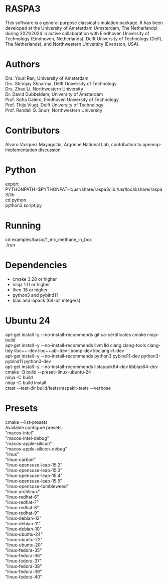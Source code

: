 RASPA3
======

This software is a general purpose classical simulation package. It has been developed at
the University of Amsterdam (Amsterdam, The Netherlands) during 2021/2024 in active collaboration
with Eindhoven University of Technology (Eindhoven, Netherlands), Delft University of
Technology (Delft, The Netherlands), and Northwestern University (Evanston, USA).

Authors
=======
Drs. Youri Ran, University of Amsterdam<br>
Drs. Shrinjay Shoarma, Delft University of Technology<br>
Drs. Zhao Li, Northwestern University<br>
Dr. David Dubbeldam, University of Amsterdam<br>
Prof. Sofia Calero,  Eindhoven University of Technology<br>
Prof. Thijs Vlugt, Delft University of Technology<br>
Prof. Randall Q. Snurr, Northwestern University

Contributors
============
Alvaro Vazquez Mayagoitia, Argonne National Lab, contribution to openmp-implementation discussion

Python
======
export PYTHONPATH=$PYTHONPATH:/usr/share/raspa3/lib:/usr/local/share/raspa3/lib<br>
cd python<br>
python3 script.py

Running
=======
cd examples/basic/1_mc_methane_in_box<br>
./run

Dependencies
============
- cmake 3.28 or higher<br>
- ninja 1.11 or higher<br>
- llvm-18 or higher<br>
- python3 and pybind11<br>
- blas and lapack (64-bit integers)

Ubuntu 24 
=========
apt-get install -y --no-install-recommends git ca-certificates cmake ninja-build<br>
apt-get install -y --no-install-recommends llvm lld clang clang-tools clang-tidy libc++-dev libc++abi-dev libomp-dev libclang-rt-dev<br>
apt-get install -y --no-install-recommends python3 pybind11-dev python3-pybind11 python3-dev<br>
apt-get install -y --no-install-recommends liblapack64-dev libblas64-dev<br>
cmake -B build --preset=linux-ubuntu-24<br>
ninja -C build<br>
ninja -C build install<br>
ctest --test-dir build/tests/raspakit-tests --verbose<br>

Presets
=======
cmake --list-presets<br>
Available configure presets:<br>
  "macos-intel"<br>
  "macos-intel-debug"<br>
  "macos-apple-silicon"<br>
  "macos-apple-silicon-debug"<br>
  "linux"<br>
  "linux-carbon"<br>
  "linux-opensuse-leap-15.2"<br>
  "linux-opensuse-leap-15.3"<br>
  "linux-opensuse-leap-15.4"<br>
  "linux-opensuse-leap-15.5"<br>
  "linux-opensuse-tumbleweed"<br>
  "linux-archlinux"<br>
  "linux-redhat-6"<br>
  "linux-redhat-7"<br>
  "linux-redhat-8"<br>
  "linux-redhat-9"<br>
  "linux-debian-12"<br>
  "linux-debian-11"<br>
  "linux-debian-10"<br>
  "linux-ubuntu-24"<br>
  "linux-ubuntu-22"<br>
  "linux-ubuntu-20"<br>
  "linux-fedora-35"<br>
  "linux-fedora-36"<br>
  "linux-fedora-37"<br>
  "linux-fedora-38"<br>
  "linux-fedora-39"<br>
  "linux-fedora-40"

